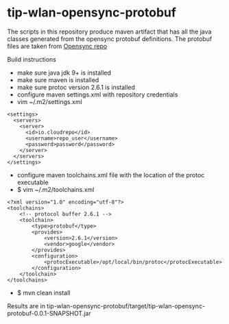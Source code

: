 # tip-wlan-opensync-protobuf

The scripts in this repository produce maven artifact that has all the java classes generated from the opensync protobuf definitions.
The protobuf files are taken from [Opensync repo](https://github.com/plume-design/opensync/tree/master/interfaces)

Build instructions
* make sure java jdk 9+ is installed
* make sure maven is installed
* make sure protoc version 2.6.1 is installed
* configure maven settings.xml with repository credentials
* vim ~/.m2/settings.xml
```
<settings>
  <servers>
    <server>
      <id>io.cloudrepo</id>
      <username>repo_user</username>
      <password>password</password>
    </server>
  </servers>
</settings>
```
* configure maven toolchains.xml file with the location of the protoc executable
* $ vim ~/.m2/toolchains.xml
```
<?xml version="1.0" encoding="utf-8"?>
<toolchains>
    <!-- protocol buffer 2.6.1 -->
    <toolchain>
        <type>protobuf</type>
        <provides>
            <version>2.6.1</version>
            <vendor>google</vendor>
        </provides>
        <configuration>
            <protocExecutable>/opt/local/bin/protoc</protocExecutable>
        </configuration>
    </toolchain>
</toolchains>
```
* $ mvn clean install

Results are in tip-wlan-opensync-protobuf/target/tip-wlan-opensync-protobuf-0.0.1-SNAPSHOT.jar
